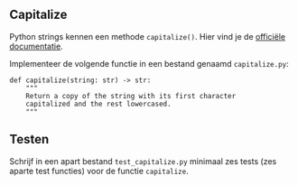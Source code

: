 ## Capitalize

Python strings kennen een methode `capitalize()`. Hier vind je de [officiële documentatie](https://docs.python.org/3/library/stdtypes.html#str.capitalize).

Implementeer de volgende functie in een bestand genaamd `capitalize.py`:

    def capitalize(string: str) -> str:
        """
        Return a copy of the string with its first character
        capitalized and the rest lowercased.
        """

## Testen

Schrijf in een apart bestand `test_capitalize.py` minimaal zes tests (zes aparte test functies) voor de functie `capitalize`.